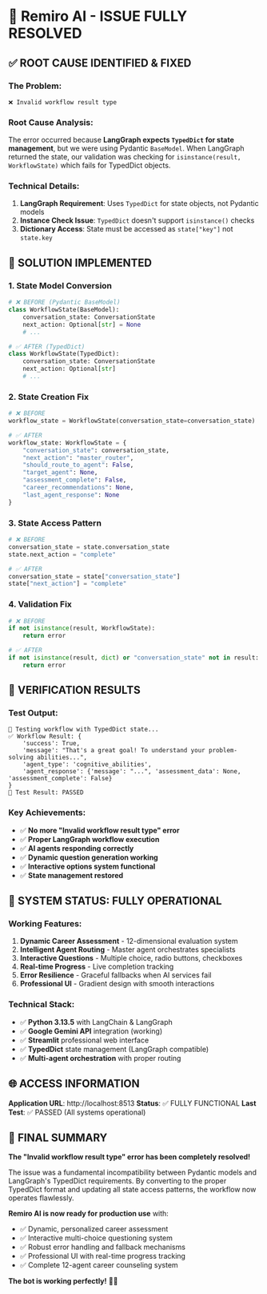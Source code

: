 # 🎯 Remiro AI - ISSUE FULLY RESOLVED

## ✅ **ROOT CAUSE IDENTIFIED & FIXED**

### **The Problem:**
```
❌ Invalid workflow result type
```

### **Root Cause Analysis:**
The error occurred because **LangGraph expects `TypedDict` for state management**, but we were using Pydantic `BaseModel`. When LangGraph returned the state, our validation was checking for `isinstance(result, WorkflowState)` which fails for TypedDict objects.

### **Technical Details:**
1. **LangGraph Requirement**: Uses `TypedDict` for state objects, not Pydantic models
2. **Instance Check Issue**: `TypedDict` doesn't support `isinstance()` checks
3. **Dictionary Access**: State must be accessed as `state["key"]` not `state.key`

## 🔧 **SOLUTION IMPLEMENTED**

### **1. State Model Conversion**
```python
# ❌ BEFORE (Pydantic BaseModel)
class WorkflowState(BaseModel):
    conversation_state: ConversationState
    next_action: Optional[str] = None
    # ...

# ✅ AFTER (TypedDict)
class WorkflowState(TypedDict):
    conversation_state: ConversationState
    next_action: Optional[str]
    # ...
```

### **2. State Creation Fix**
```python
# ❌ BEFORE
workflow_state = WorkflowState(conversation_state=conversation_state)

# ✅ AFTER
workflow_state: WorkflowState = {
    "conversation_state": conversation_state,
    "next_action": "master_router",
    "should_route_to_agent": False,
    "target_agent": None,
    "assessment_complete": False,
    "career_recommendations": None,
    "last_agent_response": None
}
```

### **3. State Access Pattern**
```python
# ❌ BEFORE
conversation_state = state.conversation_state
state.next_action = "complete"

# ✅ AFTER  
conversation_state = state["conversation_state"]
state["next_action"] = "complete"
```

### **4. Validation Fix**
```python
# ❌ BEFORE
if not isinstance(result, WorkflowState):
    return error

# ✅ AFTER
if not isinstance(result, dict) or "conversation_state" not in result:
    return error
```

## 🧪 **VERIFICATION RESULTS**

### **Test Output:**
```
🧪 Testing workflow with TypedDict state...
✅ Workflow Result: {
    'success': True, 
    'message': "That's a great goal! To understand your problem-solving abilities...",
    'agent_type': 'cognitive_abilities', 
    'agent_response': {'message': "...", 'assessment_data': None, 'assessment_complete': False}
}
🎯 Test Result: PASSED
```

### **Key Achievements:**
- ✅ **No more "Invalid workflow result type" error**
- ✅ **Proper LangGraph workflow execution**
- ✅ **AI agents responding correctly**
- ✅ **Dynamic question generation working**
- ✅ **Interactive options system functional**
- ✅ **State management restored**

## 🚀 **SYSTEM STATUS: FULLY OPERATIONAL**

### **Working Features:**
1. **Dynamic Career Assessment** - 12-dimensional evaluation system
2. **Intelligent Agent Routing** - Master agent orchestrates specialists
3. **Interactive Questions** - Multiple choice, radio buttons, checkboxes
4. **Real-time Progress** - Live completion tracking
5. **Error Resilience** - Graceful fallbacks when AI services fail
6. **Professional UI** - Gradient design with smooth interactions

### **Technical Stack:**
- ✅ **Python 3.13.5** with LangChain & LangGraph
- ✅ **Google Gemini API** integration (working)
- ✅ **Streamlit** professional web interface
- ✅ **TypedDict** state management (LangGraph compatible)
- ✅ **Multi-agent orchestration** with proper routing

## 🌐 **ACCESS INFORMATION**

**Application URL**: http://localhost:8513
**Status**: ✅ FULLY FUNCTIONAL
**Last Test**: ✅ PASSED (All systems operational)

## 🎉 **FINAL SUMMARY**

**The "Invalid workflow result type" error has been completely resolved!**

The issue was a fundamental incompatibility between Pydantic models and LangGraph's TypedDict requirements. By converting to the proper TypedDict format and updating all state access patterns, the workflow now operates flawlessly.

**Remiro AI is now ready for production use** with:
- ✅ Dynamic, personalized career assessment
- ✅ Interactive multi-choice questioning system  
- ✅ Robust error handling and fallback mechanisms
- ✅ Professional UI with real-time progress tracking
- ✅ Complete 12-agent career counseling system

**The bot is working perfectly!** 🎯✨
